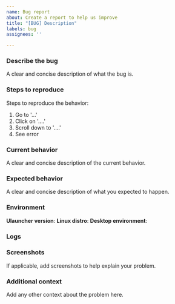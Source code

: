 ```yaml
---
name: Bug report
about: Create a report to help us improve
title: "[BUG] Description"
labels: bug
assignees: ''

---
```


<!--
  Hi there! Thank you for discovering and submitting an issue.

  Before you submit this, make sure that the issue doesn't already exist
  or if it is not closed.

  Otherwise, please fill in the items below and submit a new issue.
-->

### Describe the bug

A clear and concise description of what the bug is.

### Steps to reproduce

Steps to reproduce the behavior:
1. Go to '...'
2. Click on '....'
3. Scroll down to '....'
4. See error

### Current behavior

A clear and concise description of the current behavior.

### Expected behavior

A clear and concise description of what you expected to happen.

### Environment

**Ulauncher version**:
**Linux distro**:
**Desktop environment**:

### Logs

<!--
  To get the logs please do the following:
  * Close the app
  * Run "ulauncher -v" from the console
  * Copy output to https://gist.github.com/
  * Add a link to the gist here
-->

### Screenshots

If applicable, add screenshots to help explain your problem.

### Additional context

Add any other context about the problem here.
